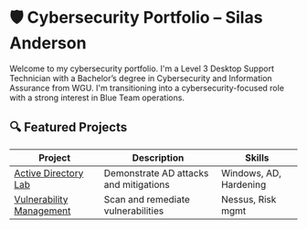 # 🛡️ Cybersecurity Portfolio – Silas Anderson

Welcome to my cybersecurity portfolio. I'm a Level 3 Desktop Support Technician with a Bachelor’s degree in Cybersecurity and Information Assurance from WGU. I'm transitioning into a cybersecurity-focused role with a strong interest in Blue Team operations.

## 🔍 Featured Projects

| Project | Description | Skills |
|--------|-------------|--------|
| [Active Directory Lab](./ad-lab/) | Demonstrate AD attacks and mitigations | Windows, AD, Hardening |
| [Vulnerability Management](./vuln-mgmt/) | Scan and remediate vulnerabilities | Nessus, Risk mgmt |
